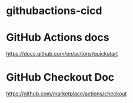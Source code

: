 # githubactions-cicd


# GitHub Actions docs
https://docs.github.com/en/actions/quickstart

# GitHub Checkout Doc
https://github.com/marketplace/actions/checkout
